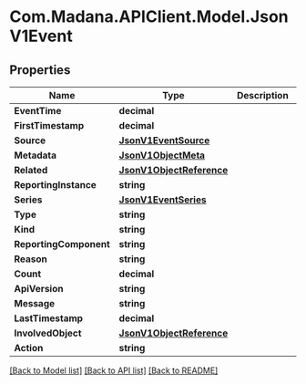 
# Com.Madana.APIClient.Model.JsonV1Event

## Properties

Name | Type | Description | Notes
------------ | ------------- | ------------- | -------------
**EventTime** | **decimal** |  | [optional] 
**FirstTimestamp** | **decimal** |  | [optional] 
**Source** | [**JsonV1EventSource**](JsonV1EventSource.md) |  | [optional] 
**Metadata** | [**JsonV1ObjectMeta**](JsonV1ObjectMeta.md) |  | [optional] 
**Related** | [**JsonV1ObjectReference**](JsonV1ObjectReference.md) |  | [optional] 
**ReportingInstance** | **string** |  | [optional] 
**Series** | [**JsonV1EventSeries**](JsonV1EventSeries.md) |  | [optional] 
**Type** | **string** |  | [optional] 
**Kind** | **string** |  | [optional] 
**ReportingComponent** | **string** |  | [optional] 
**Reason** | **string** |  | [optional] 
**Count** | **decimal** |  | [optional] 
**ApiVersion** | **string** |  | [optional] 
**Message** | **string** |  | [optional] 
**LastTimestamp** | **decimal** |  | [optional] 
**InvolvedObject** | [**JsonV1ObjectReference**](JsonV1ObjectReference.md) |  | [optional] 
**Action** | **string** |  | [optional] 

[[Back to Model list]](../README.md#documentation-for-models)
[[Back to API list]](../README.md#documentation-for-api-endpoints)
[[Back to README]](../README.md)

